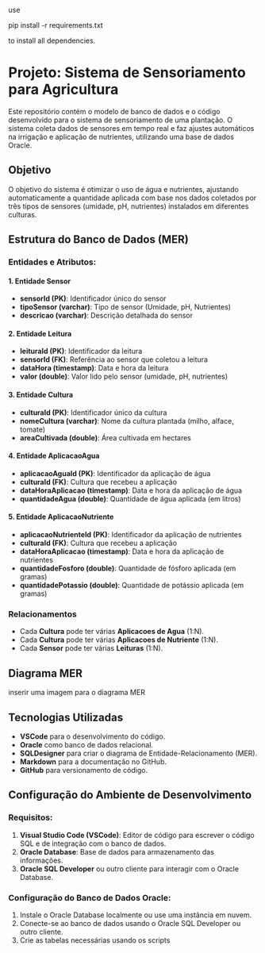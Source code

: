 use 

pip install -r requirements.txt

to install all dependencies.

# Projeto: Sistema de Sensoriamento para Agricultura

Este repositório contém o modelo de banco de dados e o código desenvolvido para o sistema de sensoriamento de uma plantação. O sistema coleta dados de sensores em tempo real e faz ajustes automáticos na irrigação e aplicação de nutrientes, utilizando uma base de dados Oracle.

## Objetivo

O objetivo do sistema é otimizar o uso de água e nutrientes, ajustando automaticamente a quantidade aplicada com base nos dados coletados por três tipos de sensores (umidade, pH, nutrientes) instalados em diferentes culturas.

## Estrutura do Banco de Dados (MER)

### Entidades e Atributos:

#### 1. Entidade **Sensor**
- **sensorId (PK)**: Identificador único do sensor
- **tipoSensor (varchar)**: Tipo de sensor (Umidade, pH, Nutrientes)
- **descricao (varchar)**: Descrição detalhada do sensor

#### 2. Entidade **Leitura**
- **leituraId (PK)**: Identificador da leitura
- **sensorId (FK)**: Referência ao sensor que coletou a leitura
- **dataHora (timestamp)**: Data e hora da leitura
- **valor (double)**: Valor lido pelo sensor (umidade, pH, nutrientes)

#### 3. Entidade **Cultura**
- **culturaId (PK)**: Identificador único da cultura
- **nomeCultura (varchar)**: Nome da cultura plantada (milho, alface, tomate)
- **areaCultivada (double)**: Área cultivada em hectares

#### 4. Entidade **AplicacaoAgua**
- **aplicacaoAguaId (PK)**: Identificador da aplicação de água
- **culturaId (FK)**: Cultura que recebeu a aplicação
- **dataHoraAplicacao (timestamp)**: Data e hora da aplicação de água
- **quantidadeAgua (double)**: Quantidade de água aplicada (em litros)

#### 5. Entidade **AplicacaoNutriente**
- **aplicacaoNutrienteId (PK)**: Identificador da aplicação de nutrientes
- **culturaId (FK)**: Cultura que recebeu a aplicação
- **dataHoraAplicacao (timestamp)**: Data e hora da aplicação de nutrientes
- **quantidadeFosforo (double)**: Quantidade de fósforo aplicada (em gramas)
- **quantidadePotassio (double)**: Quantidade de potássio aplicada (em gramas)

### Relacionamentos
- Cada **Cultura** pode ter várias **Aplicacoes de Agua** (1:N).
- Cada **Cultura** pode ter várias **Aplicacoes de Nutriente** (1:N).
- Cada **Sensor** pode ter várias **Leituras** (1:N).

## Diagrama MER

inserir uma imagem para o diagrama MER


## Tecnologias Utilizadas

- **VSCode** para o desenvolvimento do código.
- **Oracle** como banco de dados relacional.
- **SQLDesigner** para criar o diagrama de Entidade-Relacionamento (MER).
- **Markdown** para a documentação no GitHub.
- **GitHub** para versionamento de código.

## Configuração do Ambiente de Desenvolvimento

### Requisitos:

1. **Visual Studio Code (VSCode)**: Editor de código para escrever o código SQL e de integração com o banco de dados.
2. **Oracle Database**: Base de dados para armazenamento das informações.
3. **Oracle SQL Developer** ou outro cliente para interagir com o Oracle Database.

### Configuração do Banco de Dados Oracle:

1. Instale o Oracle Database localmente ou use uma instância em nuvem.
2. Conecte-se ao banco de dados usando o Oracle SQL Developer ou outro cliente.
3. Crie as tabelas necessárias usando os scripts
